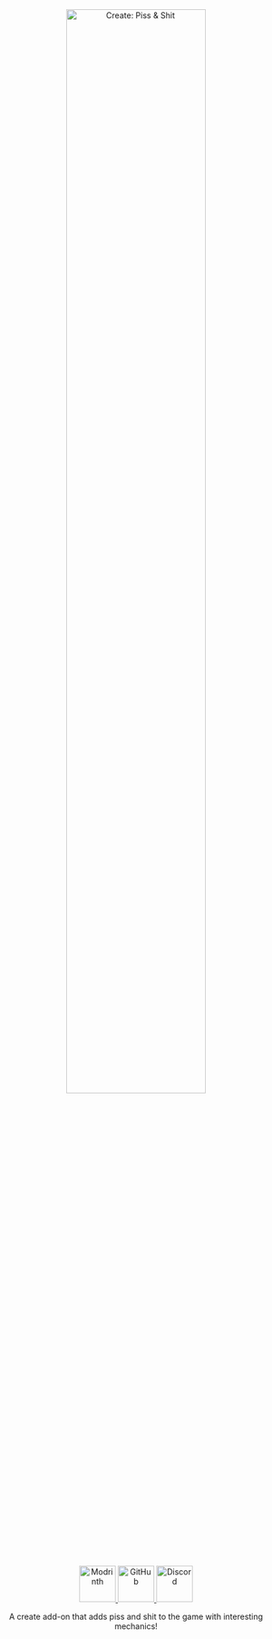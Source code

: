 <div align="center">
  <center>
    <img alt="Create: Piss & Shit" width="70%" src="https://cdn.theclashfruit.me/data/modrinth/create-piss-n-shit/title.png">
  </center>
</div>

<p align="center">
  <a href="https://modrinth.com/mod/create-piss-n-shit">
    <img alt="Modrinth" height="64" src="https://cdn.jsdelivr.net/npm/@intergrav/devins-badges@3/assets/cozy-minimal/available/modrinth_vector.svg" />
  </a>
  <a href="https://github.com/TheClashFruit/CreatePissAndShit">
    <img alt="GitHub" height="64" src="https://cdn.jsdelivr.net/npm/@intergrav/devins-badges@3/assets/cozy-minimal/available/github_vector.svg" />
  </a>
  <a href="https://discord.gg/CWEApqJ6rc">
    <img alt="Discord" height="64" src="https://cdn.jsdelivr.net/npm/@intergrav/devins-badges@3/assets/cozy-minimal/social/discord-singular_vector.svg">
  </a>
</p>

<p align="center">
  A create add-on that adds piss and shit to the game with interesting mechanics!
</p>